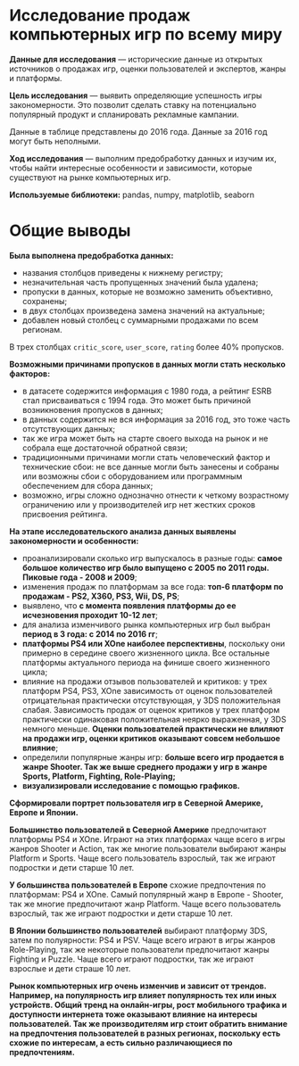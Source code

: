 # Исследование продаж компьютерных игр по всему миру

**Данные для исследования** — исторические данные из открытых источников о продажах игр, оценки пользователей и экспертов, жанры и платформы.

**Цель исследования** — выявить определяющие успешность игры закономерности. Это позволит сделать ставку на потенциально популярный продукт и спланировать рекламные кампании.

Данные в таблице представлены до 2016 года. Данные за 2016 год могут быть неполными.

**Ход исследования** — выполним предобработку данных и изучим их, чтобы найти интересные особенности и зависимости, которые существуют на рынке компьютерных игр.

**Используемые библиотеки:** pandas, numpy, matplotlib, seaborn

# Общие выводы

**Была выполнена предобработка данных:**


- названия столбцов приведены к нижнему регистру;
- незначительная часть пропущенных значений была удалена;
- пропуски в данных, которые не возможно заменить объективно, сохранены;
- в двух столбцах произведена замена значений на актуальные;
- добавлен новый столбец с суммарными продажами по всем регионам.

В трех столбцах `critic_score`, `user_score`, `rating` более 40% пропусков. 


**Возможными причинами пропусков в данных могли стать несколько факторов:**


- в датасете содержится информация с 1980 года, а рейтинг ESRB стал присваиваться с 1994 года. Это может быть причиной возникновения пропусков в данных; 
- в данных содержится не вся информация за 2016 год, это тоже часть отсутствующих данных;
- так же игра может быть на старте своего выхода на рынок и не собрала еще достаточной обратной связи;
- традиционными причинами могли стать человеческий фактор и технические сбои: не все данные могли быть занесены и собраны или возможны сбои с оборудованием или программным обеспечением для сбора данных;
- возможно, игры сложно однозначно отнести к четкому возрастному ограничению или у производителей игр нет жестких сроков присвоения рейтинга.

**На этапе исследовательского анализа данных выявлены закономерности и особенности:**

- проанализировали сколько игр выпускалось в разные годы: **самое большое количество игр было выпущено с 2005 по 2011 годы. Пиковые года - 2008 и 2009**;
- изменения продаж по платформам за все года: **топ-6 платформ по продажам - PS2, X360, PS3, Wii, DS, PS**;
- выявлено, что **с момента появления платформы до ее исчезновения проходит 10-12 лет**;
- для анализа изменчивого рынка компьютерных игр был выбран **период в 3 года: с 2014 по 2016 гг**;
- **платформы PS4 или XOne наиболее перспективны**, поскольку они примерно в середине своего жизненного цикла. Все остальные платформы актуального периода на финише своего жизненного цикла;
- влияние на продажи отзывов пользователей и критиков: у трех платформ PS4, PS3, XOne зависимость от оценок пользователей отрицательная практически отсутствующая, у 3DS положительная слабая. Зависимость продаж от оценок критиков у трех платформ практически одинаковая положительная неярко выраженная, у 3DS немного меньше. **Оценки пользователей практически не влиляют на продажи игр, оценки критиков оказывают совсем небольшое влияние**;
- определили популярные жанры игр: **больше всего игр продается в жанре Shooter. Так же выше среднего продажи у игр в жанре Sports, Platform, Fighting, Role-Playing;**
- **визуализировали исследование с помощью графиков.**

  

**Сформировали портрет пользователя игр в Северной Америке, Европе и Японии.** 

**Большинство пользователей в Северной Америке** предпочитают платформы PS4 и XOne. Играют на этих платформах чаще всего в игры жанров Shooter и Action, так же многие пользователи выбирают жанры Platform и  Sports. Чаще всего пользователь взрослый, так же играют подростки и дети старше 10 лет.

**У большинства пользователей в Европе** схожие предпочтения по платформам: PS4 и XOne. Самый популярный жанр в Европе - Shooter, так же многие предпочитают жанр Platform. Чаще всего пользователь взрослый, так же играют подростки и дети старше 10 лет.

**В Японии большинство пользователей** выбирают платформу 3DS, затем по полуярности: PS4 и PSV. Чаще всего играют в игры жанров Role-Playing, так же некоторые пользователи предпочитают жанры Fighting и Puzzle.
Чаще всего играют подростки, так же играют взрослые и дети страше 10 лет.





**Рынок компьютерных игр очень изменчив и зависит от трендов. Например, на популярность игр влияет популярность тех или иных устройств. Общий тренд на онлайн-игры, рост мобильного трафика и доступности интернета тоже оказывают влияние на интересы пользователей. Так же производителям игр стоит обратить внимание на предпочтения пользователей в разных регионах, поскольку есть схожие по интересам, а есть сильно различающиеся по предпочтениям.**
